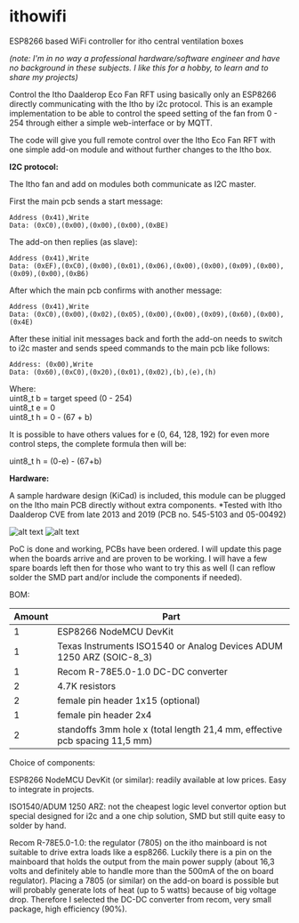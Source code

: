 # ithowifi
ESP8266 based WiFi controller for itho central ventilation boxes

*(note: I'm in no way a professional hardware/software engineer and have no background in these subjects. I like this for a hobby, to learn and to share my projects)*

Control the Itho Daalderop Eco Fan RFT using basically only an ESP8266 directly communicating with the Itho by i2c protocol. 
This is an example implementation to be able to control the speed setting of the fan from 0 - 254 through either a simple web-interface or 
by MQTT.

The code will give you full remote control over the Itho Eco Fan RFT with one simple add-on module and without further changes to the Itho box.

**I2C protocol:**

The Itho fan and add on modules both communicate as I2C master. 

First the main pcb sends a start message:
```
Address (0x41),Write
Data: (0xC0),(0x00),(0x00),(0x00),(0xBE)
```
The add-on then replies (as slave):
```
Address (0x41),Write
Data: (0xEF),(0xC0),(0x00),(0x01),(0x06),(0x00),(0x00),(0x09),(0x00),(0x09),(0x00),(0xB6)
```
After which the main pcb confirms with another message:
```
Address (0x41),Write
Data: (0xC0),(0x00),(0x02),(0x05),(0x00),(0x00),(0x09),(0x60),(0x00),(0x4E)
```
After these initial init messages back and forth the add-on needs to switch to i2c master and sends 
speed commands to the main pcb like follows:
```
Address: (0x00),Write
Data: (0x60),(0xC0),(0x20),(0x01),(0x02),(b),(e),(h)
```

Where:  
   uint8_t b = target speed (0 - 254)  
   uint8_t e = 0  
   uint8_t h = 0 - (67 + b)  

It is possible to have others values for e (0, 64, 128, 192) for even more control steps, the complete formula then will be:

   uint8_t h = (0-e) - (67+b)  


**Hardware:**

A sample hardware design (KiCad) is included, this module can be plugged on the Itho main PCB directly without extra components.
*Tested with Itho Daalderop CVE from late 2013 and 2019 (PCB no. 545-5103 and 05-00492)

![alt text](https://github.com/arjenhiemstra/ithowifi/blob/master/images/ithowifi_board_topside.png "PCB Top")
![alt text](https://github.com/arjenhiemstra/ithowifi/blob/master/images/ithowifi_board_bottomside.png "PCB Bottom")


PoC is done and working, PCBs have been ordered. I will update this page when the boards arrive and are proven to be working. I will have a few spare boards left then for those
who want to try this as well (I can reflow solder the SMD part and/or include the components if needed).

BOM:

Amount | Part 
--- | ---
1 | ESP8266 NodeMCU DevKit
1 | Texas Instruments ISO1540 or Analog Devices ADUM 1250 ARZ (SOIC-8_3)
1 | Recom R-78E5.0-1.0 DC-DC converter
2 | 4.7K resistors
2 | female pin header 1x15 (optional)
1 | female pin header 2x4
2 | standoffs 3mm hole x (total length 21,4 mm, effective pcb spacing 11,5 mm)

Choice of components:

ESP8266 NodeMCU DevKit (or similar): 
readily available at low prices. Easy to integrate in projects.

ISO1540/ADUM 1250 ARZ: 
not the cheapest logic level convertor option but special designed for i2c and a one chip solution, SMD but still quite easy to solder by hand.

Recom R-78E5.0-1.0: 
the regulator (7805) on the itho mainboard is not suitable to drive extra loads like a esp8266. Luckily there is a pin on the mainboard that holds the output from the main
power supply (about 16,3 volts and definitely able to handle more than the 500mA of the on board regulator). Placing a 7805 (or similar) on the add-on board is possible 
but will probably generate lots of heat (up to 5 watts) because of big voltage drop.
Therefore I selected the DC-DC converter from recom, very small package, high efficiency (90%).
